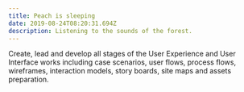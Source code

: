 ```yaml
---
title: Peach is sleeping
date: 2019-08-24T08:20:31.694Z
description: Listening to the sounds of the forest.
---
```

Create, lead and develop all stages of the User Experience and User Interface works including case scenarios, user flows, process flows, wireframes, interaction models, story boards, site maps and assets preparation.

